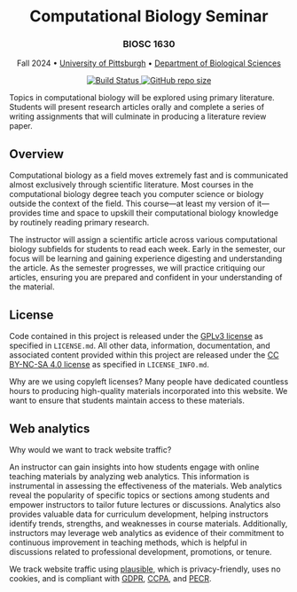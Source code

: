 <h1 align="center">Computational Biology Seminar</h1>

<h3 align="center">BIOSC 1630</h3>

<p align="center">
 Fall 2024 •
 <a href="https://www.pitt.edu">University of Pittsburgh</a> •
 <a href="https://www.biology.pitt.edu">Department of Biological Sciences</a>
</p>

<p align="center">
    <a href="https://github.com/oasci-courses/pitt-biosc1630-2024f/actions">
        <img src="https://github.com/oasci-courses/pitt-biosc1630-2024f/actions/workflows/docs.yml/badge.svg?branch=main" alt="Build Status ">
    </a>
    <a href="https://github.com/oasci/atomea/" target="_blank">
        <img src="https://img.shields.io/github/repo-size/oasci-courses/pitt-biosc1630-2024f" alt="GitHub repo size">
    </a>
</p>

Topics in computational biology will be explored using primary literature.
Students will present research articles orally and complete a series of writing assignments that will culminate in producing a literature review paper.

## Overview

Computational biology as a field moves extremely fast and is communicated almost exclusively through scientific literature.
Most courses in the computational biology degree teach you computer science or biology outside the context of the field.
This course&mdash;at least my version of it&mdash;provides time and space to upskill their computational biology knowledge by routinely reading primary research.

The instructor will assign a scientific article across various computational biology subfields for students to read each week.
Early in the semester, our focus will be learning and gaining experience digesting and understanding the article.
As the semester progresses, we will practice critiquing our articles, ensuring you are prepared and confident in your understanding of the material.

## License

Code contained in this project is released under the [GPLv3 license][gplv3] as specified in `LICENSE.md`.
All other data, information, documentation, and associated content provided within this project are released under the [CC BY-NC-SA 4.0 license][cc-by-nc-sa-4.0] as specified in `LICENSE_INFO.md`.

Why are we using copyleft licenses?
Many people have dedicated countless hours to producing high-quality materials incorporated into this website.
We want to ensure that students maintain access to these materials.

## Web analytics

Why would we want to track website traffic?

An instructor can gain insights into how students engage with online teaching materials by analyzing web analytics.
This information is instrumental in assessing the effectiveness of the materials.
Web analytics reveal the popularity of specific topics or sections among students and empower instructors to tailor future lectures or discussions.
Analytics also provides valuable data for curriculum development, helping instructors identify trends, strengths, and weaknesses in course materials.
Additionally, instructors may leverage web analytics as evidence of their commitment to continuous improvement in teaching methods, which is helpful in discussions related to professional development, promotions, or tenure.

We track website traffic using [plausible][plausible], which is privacy-friendly, uses no cookies, and is compliant with [GDPR][gdpr], [CCPA][ccpa], and [PECR][pecr].

[gplv3]: https://spdx.org/licenses/GPL-3.0-only.html
[cc-by-nc-sa-4.0]: https://creativecommons.org/licenses/by-nc-sa/4.0/
[plausible]: https://plausible.io
[gdpr]: https://gdpr-info.eu/
[ccpa]: https://oag.ca.gov/privacy/ccpa
[pecr]: https://ico.org.uk/for-organisations/direct-marketing-and-privacy-and-electronic-communications/guide-to-pecr/what-are-pecr/
